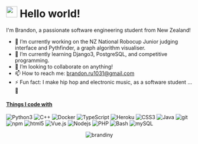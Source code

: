 <h1 align="left"><img src="https://emojis.slackmojis.com/emojis/images/1531849430/4246/blob-sunglasses.gif?1531849430" width="30"/> Hello world!</h1>
<p align="left">I'm Brandon, a passionate software engineering student from New Zealand!</p>

- 🔭 I’m currently working on the NZ National Robocup Junior judging interface and Pythfinder, a graph algorithm visualiser.
- 🌱 I’m currently learning Django3, PostgreSQL, and competitive programming.
- 👯 I’m looking to collaborate on anything!
- 📫 How to reach me: brandon.ru1031@gmail.com
- ⚡ Fun fact: I make hip hop and electronic music, as a software student ... 🤷

<h4 align="left"><u>Things I code with</u></h4>
<p align="left">
  <img alt="Python3" src="https://img.shields.io/badge/-Python-306998?style=flat-square&logo=python&logoColor=white" />
  <img alt="C++" src="https://img.shields.io/badge/-C++-317df7?style=flat-square&logo=cplusplus&logoColor=white" />
  <img alt="Docker" src="https://img.shields.io/badge/-Docker-46a2f1?style=flat-square&logo=docker&logoColor=white" />
  <img alt="TypeScript" src="https://img.shields.io/badge/-TypeScript-007ACC?style=flat-square&logo=typescript&logoColor=white" />
  <img alt="Heroku" src="https://img.shields.io/badge/-Heroku-430098?style=flat-square&logo=heroku&logoColor=white" />
  <img alt="CSS3" src="https://img.shields.io/badge/-CSS3-CC6699?style=flat-square&logo=css3&logoColor=white" />
  <img alt="Java" src="https://img.shields.io/badge/-Java-ff0000?style=flat-square&logo=java&logoColor=white" />
  <img alt="git" src="https://img.shields.io/badge/-Git-F05032?style=flat-square&logo=git&logoColor=white" />
  <img alt="npm" src="https://img.shields.io/badge/-NPM-CB3837?style=flat-square&logo=npm&logoColor=white" />
  <img alt="html5" src="https://img.shields.io/badge/-HTML5-E34F26?style=flat-square&logo=html5&logoColor=white" />
  <img alt="Vue.js" src="https://img.shields.io/badge/-Vue-13aa52?style=flat-square&logo=vuedotjs&logoColor=white" />
  <img alt="Nodejs" src="https://img.shields.io/badge/-Nodejs-43853d?style=flat-square&logo=Node.js&logoColor=white" />
  <img alt="PHP" src="https://img.shields.io/badge/-PHP-5b3d85?style=flat-square&logo=php&logoColor=white" />
  <img alt="Bash" src="https://img.shields.io/badge/-Bash-4f3574?style=flat-square&logo=gnubash&logoColor=white" />
  <img alt="mySQL" src="https://img.shields.io/badge/-mySQL-6f3574?style=flat-square&logo=mysql&logoColor=white" />
</p>

<p align="center"><img src="https://github-readme-stats.vercel.app/api?username=brandiny&show_icons=true&count_private=true&theme=radical" alt="brandiny" />
